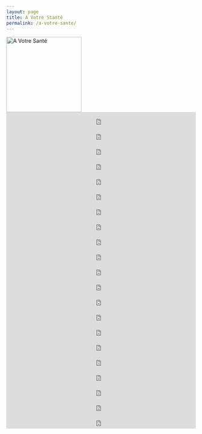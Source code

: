 ```yaml
---
layout: page
title: A Votre Stanté
permalink: /a-votre-sante/
---
```

<img src="https://images.pod.co/cRozQko5LTDUcgz9Ylig8423dUBq-ZigfhpgpV91uF0/resize:fill:600:600/plain/artwork/82e6afa1-d3cd-4fa9-a411-fcfdad06721a/a-votre-sante.jpg" alt="A Votre Santé" width="200" height="200">

<div class="podcastdotco-wrapper"><iframe src="https://play.pod.co/a-votre-sante/votre-sant-6-janvier-2025-alcoolique-anonyme-le-programme-un-mode-de-vie?mini=true" frameborder="0" width="100%" scrolling="no" style="overflow:hidden;max-width:none;height:40px;"></iframe></div>
<div class="podcastdotco-wrapper"><iframe src="https://play.pod.co/a-votre-sante/votre-sant-16-dcembre-2024-prendre-un-p-tit-coup-c-est-agrable-parole-de-mixologue?mini=true" frameborder="0" width="100%" scrolling="no" style="overflow:hidden;max-width:none;height:40px;"></iframe></div>
<div class="podcastdotco-wrapper"><iframe src="https://play.pod.co/a-votre-sante/votre-sant-6-janvier-2025-alcoolique-anonyme-le-programme-un-mode-de-vie?mini=true" frameborder="0" width="100%" scrolling="no" style="overflow:hidden;max-width:none;height:40px;"></iframe></div>
<div class="podcastdotco-wrapper"><iframe src="https://play.pod.co/a-votre-sante/votre-sant-2-dcembre-2024-conduite-automobile-pour-le-meilleur-ou-pour-le-pire?mini=true" frameborder="0" width="100%" scrolling="no" style="overflow:hidden;max-width:none;height:40px;"></iframe></div>
<div class="podcastdotco-wrapper"><iframe src="https://play.pod.co/a-votre-sante/votre-sant-4-novembre-2024-popotez-en-sant?mini=true" frameborder="0" width="100%" scrolling="no" style="overflow:hidden;max-width:none;height:40px;"></iframe></div>
<div class="podcastdotco-wrapper"><iframe src="https://play.pod.co/a-votre-sante/votre-sant-28-octobre-2024?mini=true" frameborder="0" width="100%" scrolling="no" style="overflow:hidden;max-width:none;height:40px;"></iframe></div>
<div class="podcastdotco-wrapper"><iframe src="https://play.pod.co/a-votre-sante/votre-sant-21-octobre-2024-sachez-chasser-en-sant?mini=true" frameborder="0" width="100%" scrolling="no" style="overflow:hidden;max-width:none;height:40px;"></iframe></div>
<div class="podcastdotco-wrapper"><iframe src="https://play.pod.co/a-votre-sante/votre-sant-7-octobre-2024-la-vie-est-une-chorale?mini=true" frameborder="0" width="100%" scrolling="no" style="overflow:hidden;max-width:none;height:40px;"></iframe></div>
<div class="podcastdotco-wrapper"><iframe src="https://play.pod.co/a-votre-sante/votre-sant-30-septembre-2024?mini=true" frameborder="0" width="100%" scrolling="no" style="overflow:hidden;max-width:none;height:40px;"></iframe></div>
<div class="podcastdotco-wrapper"><iframe src="https://play.pod.co/a-votre-sante/votre-sant-23-septembre-2024?mini=true" frameborder="0" width="100%" scrolling="no" style="overflow:hidden;max-width:none;height:40px;"></iframe></div>
<div class="podcastdotco-wrapper"><iframe src="https://play.pod.co/a-votre-sante/votre-sant-24-06-2024-le-plaisir-n-a-pas-d-ge?mini=true" frameborder="0" width="100%" scrolling="no" style="overflow:hidden;max-width:none;height:40px;"></iframe></div>
<div class="podcastdotco-wrapper"><iframe src="https://play.pod.co/a-votre-sante/votre-sant-17-06-2024-la-thrapie-du-campeur-et-festivalier?mini=true" frameborder="0" width="100%" scrolling="no" style="overflow:hidden;max-width:none;height:40px;"></iframe></div>
<div class="podcastdotco-wrapper"><iframe src="https://play.pod.co/a-votre-sante/votre-sant-10-juin-2024?mini=true" frameborder="0" width="100%" scrolling="no" style="overflow:hidden;max-width:none;height:40px;"></iframe></div>
<div class="podcastdotco-wrapper"><iframe src="https://play.pod.co/a-votre-sante/votre-sant-03-06-2024-vieillesse-coeur?mini=true" frameborder="0" width="100%" scrolling="no" style="overflow:hidden;max-width:none;height:40px;"></iframe></div>
<div class="podcastdotco-wrapper"><iframe src="https://play.pod.co/a-votre-sante/votre-sant-27-05-2024?mini=true" frameborder="0" width="100%" scrolling="no" style="overflow:hidden;max-width:none;height:40px;"></iframe></div>
<div class="podcastdotco-wrapper"><iframe src="https://play.pod.co/a-votre-sante/votre-sant-avec-alain-barbeau-du-duo-genevive-et-alain-29-04-2024?mini=true" frameborder="0" width="100%" scrolling="no" style="overflow:hidden;max-width:none;height:40px;"></iframe></div>
<div class="podcastdotco-wrapper"><iframe src="https://play.pod.co/a-votre-sante/votre-sant-22-04-2024?mini=true" frameborder="0" width="100%" scrolling="no" style="overflow:hidden;max-width:none;height:40px;"></iframe></div>
<div class="podcastdotco-wrapper"><iframe src="https://play.pod.co/a-votre-sante/votre-sant-15-04-2024?mini=true" frameborder="0" width="100%" scrolling="no" style="overflow:hidden;max-width:none;height:40px;"></iframe></div>
<div class="podcastdotco-wrapper"><iframe src="https://play.pod.co/a-votre-sante/votre-sant-8-avril-2024?mini=true" frameborder="0" width="100%" scrolling="no" style="overflow:hidden;max-width:none;height:40px;"></iframe></div>
<div class="podcastdotco-wrapper"><iframe src="https://play.pod.co/a-votre-sante/votre-sant-25-03-24?mini=true" frameborder="0" width="100%" scrolling="no" style="overflow:hidden;max-width:none;height:40px;"></iframe></div>
<div class="podcastdotco-wrapper"><iframe src="https://play.pod.co/a-votre-sante/18-mars-2024?mini=true" frameborder="0" width="100%" scrolling="no" style="overflow:hidden;max-width:none;height:40px;"></iframe></div>